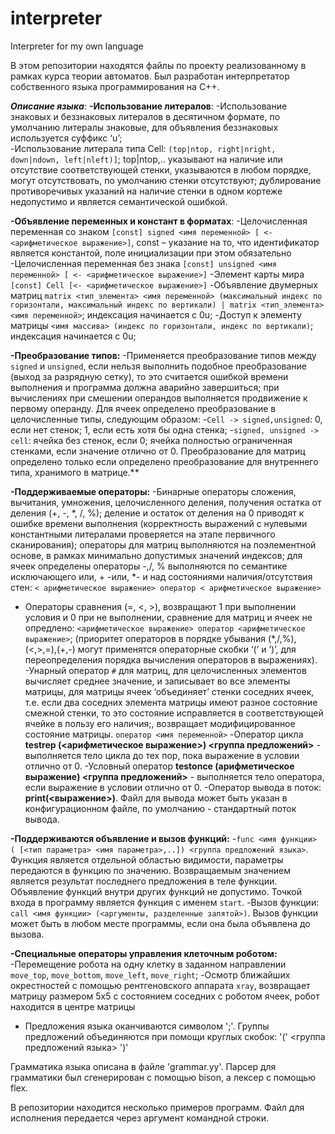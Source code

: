 # interpreter
Interpreter for my own language 

В этом репозитории находятся файлы по проекту реализованному в рамках курса теории автоматов. Был разработан интерпретатор собственного языка программирования на С++.

***Описание языка***:
**-Использование литералов**:
  -Использование знаковых и беззнаковых литералов в десятичном формате, по умолчанию литералы знаковые, для объявления беззнаковых используется суффикс ‘u’;  
  -Использование литерала типа Cell: ```(top|ntop, right|nright, down|ndown, left|nleft)]```; top|ntop,.. указывают на наличие или отсутствие соответствующей стенки, указываются в любом порядке, могут отсутствовать, по умолчанию стенки отсутствуют; дублирование противоречивых указаний на наличие стенки в одном кортеже недопустимо и является семантической ошибкой.

**-Объявление переменных и констант в форматах**:
  -Целочисленная переменная со знаком ```[const] signed <имя переменной> [ <- <арифметическое выражение>]```, const – указание на то, что идентификатор является константой, поле инициализации при этом обязательно
  -Целочисленная переменная без знака ```[const] unsigned <имя переменной> [ <- <арифметическое выражение>]```
  -Элемент карты мира ```[const] Сell [<- <арифметическое выражение>]```
  -Объявление двумерных матриц ```matrix <тип_элемента> <имя переменной> (максимальный индекс по горизонтали, максимальный индекс по вертикали) | matrix <тип_элемента> <имя переменной>```; индексация начинается с 0u;
  -Доступ к элементу матрицы  ```<имя массива> (индекс по горизонтали, индекс по вертикали)```; индексация начинается с 0u;

**-Преобразование типов:**
  -Применяется преобразование типов между ```signed``` и ```unsigned```, если нельзя выполнить подобное преобразование (выход за разрядную сетку), то это считается ошибкой времени выполнения и программа должна аварийно завершиться; при вычислениях при смешении операндов выполняется продвижение к первому операнду. Для ячеек определено преобразование в целочисленные типы, следующим образом:
    -```Сell -> signed,unsigned```: 0, если нет стенок; 1, если есть хотя бы одна стенка;
    -```signed, unsigned -> cell```: ячейка без стенок, если 0; ячейка полностью ограниченная стенками, если значение отлично от 0. Преобразование для матриц определено только если определено преобразование для внутреннего типа, хранимого в матрице.**

**-Поддерживаемые операторы:**
  -Бинарные операторы сложения, вычитания, умножения, целочисленного деления, получения остатка от деления (+, -, *, /, %); деление и остаток от деления на 0 приводят к ошибке времени выполнения (корректность выражений с нулевыми константными литералами проверяется на этапе первичного сканирования);  операторы для матриц выполняются на поэлементной основе, в рамках минимально допустимых значений индексов; для ячеек определены операторы -,/, % выполняются по семантике исключающего или, + -или, *- и над состояниями наличия/отсутствия стен:
    ```< арифметическое выражение> оператор < арифметическое выражение>```
  - Операторы сравнения (=, <, >), возвращают 1 при выполнении условия и 0 при не выполнении, сравнение для матриц и ячеек не опредлено:
    ```<арифметическое выражение> оператор <арифметическое выражение>```;
(приоритет операторов в порядке убывания (*,/,%),(<,>,=),(+,-) могут применятся операторные скобки ‘(‘ и ’)’, для переопределения порядка вычисления операторов в выражениях).
  -Унарный оператор ```#``` для матриц, для целочисленных элементов вычисляет среднее значение, и записывает во все элементы матрицы, для матрицы ячеек ‘объединяет’ стенки соседних ячеек, т.е. если два соседних элемента матрицы имеют разное состояние смежной стенки, то это состояние исправляется в соответствующей ячейке в пользу его наличия;, возвращает модифицированное состояние матрицы.
   ```oператор <имя переменной>```
  -Oператор цикла  **testrep (<арифметическое выражение>)  <группа предложений>** - выполняется тело цикла до тех пор, пока выражение в условии отлично от 0.
  -Условный оператор  **testonce (арифметическое выражение) <группа предложений>** - выполняется тело оператора, если выражение в условии отлично от 0.
  -Оператор вывода в поток: **print(<выражение>)**. Файл для вывода может быть указан в конфигурационном файле, по умолчанию - стандартный поток вывода.

**-Поддерживаются объявление и вызов функций:**
  -```func <имя функции> ( [<тип параметра> <имя параметра>,..]) <группа предложений языка>```. Функция является отдельной областью видимости, параметры передаются в функцию по значению. Возвращаемым значением является результат последнего предложения в теле функции. Объявление функций внутри других функций не допустимо. Точкой входа в программу является функция с именем ```start```.
   -Вызов функции: ```call <имя функции> (<аргументы, разделенные запятой>)```. Вызов функции может быть в любом месте программы, если она была объявлена до вызова.

**-Cпециальные операторы управления клеточным роботом:**
  -Перемещениe робота на одну клетку в заданном направлении ```move_top```, ```move_bottom```, ```move_left```, ```move_right```;
  -Осмотр ближайших окрестностей c помощью рентгеновского аппарата ```xray```, возвращает матрицу размером 5x5 с состоянием соседних с роботом ячеек, робот находится в центре матрицы

- Предложения языка оканчиваются символом ';'. Группы предложений объединяются при помощи круглых скобок: '(' <группа предложений языка> ')'

Грамматика языка описана в файле 'grammar.yy'. Парсер для грамматики был сгенерирован с помощью bison, а лексер с помощью flex.

В репозитории находится несколько примеров программ. Файл для исполнения передается через аргумент командной строки.
